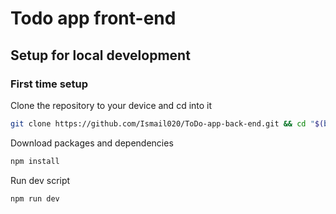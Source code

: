 # Todo app front-end

## Setup for local development

### First time setup

Clone the repository to your device and cd into it
``` bash 
git clone https://github.com/Ismail020/ToDo-app-back-end.git && cd "$(basename "$_" .git)"
```

Download packages and dependencies
```bash
npm install
```

Run dev script
```bash
npm run dev
```
